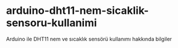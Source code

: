 # arduino-dht11-nem-sicaklik-sensoru-kullanimi
Arduino ile DHT11 nem ve sıcaklık sensörü kullanımı hakkında bilgiler
